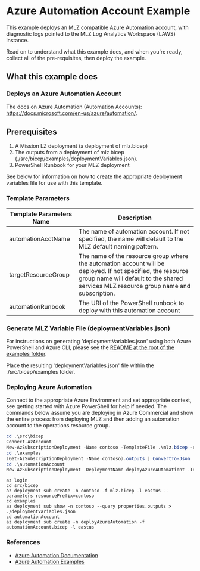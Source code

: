 # Azure Automation Account Example

This example deploys an MLZ compatible Azure Automation account, with diagnostic logs pointed to the MLZ Log Analytics Workspace (LAWS) instance.

Read on to understand what this example does, and when you're ready, collect all of the pre-requisites, then deploy the example.

## What this example does

### Deploys an Azure Automation Account

The docs on Azure Automation (Automation Accounts): <https://docs.microsoft.com/en-us/azure/automation/>.  

## Prerequisites

1. A Mission LZ deployment (a deployment of mlz.bicep)
2. The outputs from a deployment of mlz.bicep (./src/bicep/examples/deploymentVariables.json).  
3. PowerShell Runbook for your MLZ deployment

See below for information on how to create the appropriate deployment variables file for use with this template.

### Template Parameters

Template Parameters Name | Description
-----------------------| -----------
automationAcctName | The name of automation account.  If not specified, the name will default to the MLZ default naming pattern.  
targetResourceGroup | The name of the resource group where the automation account will be deployed.   If not specified, the resource group name will default to the shared services MLZ resource group name and subscription.
automationRunbook | The URI of the PowerShell runbook to deploy with this automation account

### Generate MLZ Variable File (deploymentVariables.json)

For instructions on generating 'deploymentVariables.json' using both Azure PowerShell and Azure CLI, please see the [README at the root of the examples folder](../README.md).

Place the resulting 'deploymentVariables.json' file within the ./src/bicep/examples folder.

### Deploying Azure Automation

Connect to the appropriate Azure Environment and set appropriate context, see getting started with Azure PowerShell for help if needed.  The commands below assume you are deploying in Azure Commercial and show the entire process from deploying MLZ and then adding an automation account to the operations resource group.

```PowerShell
cd .\src\bicep
Connect-AzAccount
New-AzSubscriptionDeployment -Name contoso -TemplateFile .\mlz.bicep -resourcePrefix 'contoso' -Location 'eastus'
cd .\examples
(Get-AzSubscriptionDeployment -Name contoso).outputs | ConvertTo-Json | Out-File -FilePath .\deploymentVariables.json
cd .\automationAccount
New-AzSubscriptionDeployment -DeploymentName deployAzureAUtomationt -TemplateFile .\automationAccount.bicep -Location 'eastus'
```

```Azure CLI
az login
cd src/bicep
az deployment sub create -n contoso -f mlz.bicep -l eastus --parameters resourcePrefix=contoso
cd examples
az deployment sub show -n contoso --query properties.outputs > ./deploymentVariables.json
cd automationAccount
az deployment sub create -n deployAzureAutomation -f automationAccount.bicep -l eastus
```

### References

* [Azure Automation Documentation](https://docs.microsoft.com/en-us/azure/automation/)
* [Azure Automation Examples](https://github.com/azureautomation/)
